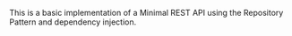 This is a basic implementation of a Minimal REST API using the Repository Pattern and dependency injection.
